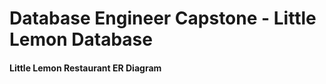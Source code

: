 <h1>Database Engineer Capstone - Little Lemon Database</h1>
<h4>Little Lemon Restaurant ER Diagram</h4>
<img src="https://github.com/josephnallen1986/db-capstone-project/blob/main/00.%20ER%20Diagram%20(LittleLemonDM).png?raw=true" alt="little_leomon_db_er>
